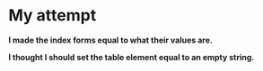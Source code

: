# My attempt

**I made the index forms  equal to what their values are.**

**I thought I should set the table element equal to an empty string.**